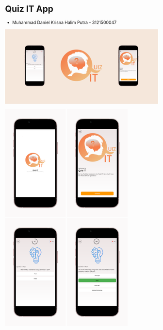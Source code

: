 # Quiz IT App

- Muhammad Daniel Krisna Halim Putra - 3121500047

<img width="1200" alt="background" src="https://github.com/Halimp07/quizit_app/blob/main/PLAYSTORE/Frame%2052.png">

<img width="200" alt="1" src="https://github.com/Halimp07/quizit_app/blob/main/PLAYSTORE/1.png?raw=true"> <img width="200" alt="2" src="https://github.com/Halimp07/quizit_app/blob/main/PLAYSTORE/2.png?raw=true"> <img width="200" alt="3" src="https://github.com/Halimp07/quizit_app/blob/main/PLAYSTORE/3.png?raw=true"> <img width="200" alt="4" src="https://github.com/Halimp07/quizit_app/blob/main/PLAYSTORE/4.png?raw=true">
